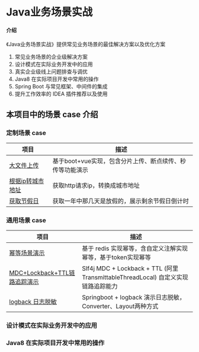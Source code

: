 # Java业务场景实战

#### 介绍

《Java业务场景实战》提供常见业务场景的最佳解决方案以及优化方案

1. 常见业务场景的企业级解决方案
2. 设计模式在实际业务开发中的应用
3. 真实企业级线上问题排查与调优
4. Java8 在实际项目开发中常用的操作
5. Spring Boot 与常见框架、中间件的集成
6. 提升工作效率的 IDEA 插件推荐以及使用

## 本项目中的场景 case 介绍

### 定制场景 case

| 项目                                                      | 描述                               |
|---------------------------------------------------------|----------------------------------|
| [大文件上传](./scene-customized/big-file-upload)   | 基于boot+vue实现，包含分片上传、断点续传、秒传等功能演示 |
| [根据ip转城市地址](./scene-customized/ip-to-address) | 获取http请求ip，转换成城市地址               |
| [获取节假日](./scene-customized/holidays-case) | 获取一年中那几天是放假的，展示剩余节假日倒计时               |

### 通用场景 case

| 项目                                                  | 描述                                   |
|-----------------------------------------------------|--------------------------------------|
| [幂等场景演示](./scene-general/idempotent-case) | 基于 redis 实现幂等，含自定义注解实现幂等，基于token实现幂等 |
| [MDC+Lockback+TTL链路追踪演示](./scene-general/log-trace-mdc) | Slf4j MDC + Lockback + TTL (阿里 TransmittableThreadLocal) 自定义实现链路追踪能力 |
| [logback 日志脱敏](./scene-general/log-sensitive-masking) | Springboot + logback 演示日志脱敏，Converter、Layout两种方式 |

### 设计模式在实际业务开发中的应用

### Java8 在实际项目开发中常用的操作
